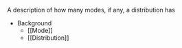 A description of how many modes, if any, a distribution has

- Background
	- [[Mode]]
	- [[Distribution]]